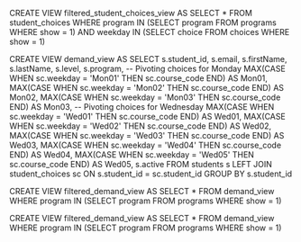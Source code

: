 CREATE VIEW filtered_student_choices_view AS  SELECT * FROM student_choices WHERE program IN (SELECT program FROM programs WHERE show = 1)
AND weekday IN (SELECT choice FROM choices WHERE show = 1)

CREATE VIEW demand_view AS
SELECT
  s.student_id,
  s.email,
  s.firstName,
  s.lastName,
  s.level,
  s.program,
  -- Pivoting choices for Monday
  MAX(CASE WHEN sc.weekday = 'Mon01' THEN sc.course_code END) AS Mon01,
  MAX(CASE WHEN sc.weekday = 'Mon02' THEN sc.course_code END) AS Mon02,
  MAX(CASE WHEN sc.weekday = 'Mon03' THEN sc.course_code END) AS Mon03,
  -- Pivoting choices for Wednesday
  MAX(CASE WHEN sc.weekday = 'Wed01' THEN sc.course_code END) AS Wed01,
  MAX(CASE WHEN sc.weekday = 'Wed02' THEN sc.course_code END) AS Wed02,
  MAX(CASE WHEN sc.weekday = 'Wed03' THEN sc.course_code END) AS Wed03,
  MAX(CASE WHEN sc.weekday = 'Wed04' THEN sc.course_code END) AS Wed04,
  MAX(CASE WHEN sc.weekday = 'Wed05' THEN sc.course_code END) AS Wed05,
  s.active
FROM
  students s
LEFT JOIN
  student_choices sc ON s.student_id = sc.student_id
GROUP BY
  s.student_id
  
  
  CREATE VIEW filtered_demand_view AS SELECT * FROM demand_view WHERE program IN (SELECT program FROM programs WHERE show = 1)
  
  CREATE VIEW filtered_demand_view AS SELECT * FROM demand_view WHERE program IN (SELECT program FROM programs WHERE show = 1)